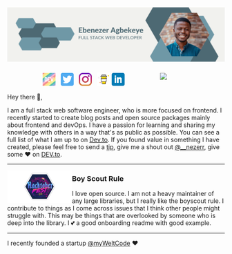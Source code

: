 # [![Ebenezer Agbekeye header](https://raw.githubusercontent.com/iNezerr/iNezerr/main/icon/Ebenezer_Agbekeye_Git_banner.png)](https://linkedin.com/in/nezerr)

<p>
  <a href="https://waylonwalker.com/latest-story.png"><img width="150" align='right' src="https://waylonwalker.com/latest-story.png"></a>
</p>

<p align='center'>
<a href="https://dev.to/nezer"><img height="30" src="https://raw.githubusercontent.com/iNezerr/iNezerr/main/icon/dev.png"></a>&nbsp;&nbsp;
<a href="https://twitter.com/__nezerr"><img height="30" src="https://github.com/iNezerr/iNezerr/blob/main/icon/twitter.png?raw=true"></a>&nbsp;&nbsp;
<a href="https://instagram.com/__nezerr"><img height="30" src="https://github.com/iNezerr/iNezerr/blob/main/icon/instagram.jpg?raw=true"></a>&nbsp;&nbsp;
<a href="https://www.buymeacoffee.com/nezer"><img height="30" src="https://github.com/iNezerr/iNezerr/blob/main/icon/by-me-a-coffee.png?raw=true"></a>
<a href="https://www.linkedin.com/in/nezerr/"><img height="30" src="https://github.com/iNezerr/iNezerr/blob/main/icon/linkedin.png?raw=true"></a>
</p>

Hey there 👋,

I am a full stack web software engineer, who is more focused on frontend. I recently started to create blog posts and open source packages mainly about frontend and devOps.  I have a passion for learning and sharing my knowledge with others in a way that's as public as possible.  You can see a full list of what I am up to on [Dev.to](https://dev.to/nezer).  If you found value in something I have created, please feel free to send a [tip](https://www.buymeacoffee.com/nezer), give me a shout out [@__nezerr](https://twitter.com/__nezerr), give some ♥ on [DEV.to](https://dev.to/nezer).

  ---

 <p>
  <img width="150" align='left' src="https://github.com/iNezerr/iNezerr/blob/main/icon/hacktoberfest.png?raw=true">
</p>

### Boy Scout Rule

I love open source.  I am not a heavy maintainer of any large libraries, but I really like the boyscout rule.  I contribute to things as I come across issues that I think other people might struggle with.  This may be things that are overlooked by someone who is deep into the library.  I 💕 a good onboarding readme with good example.

 ---
<!--
## <img height="30" style="border-radius:50%" src="https://github.com/iNezerr/iNezerr/blob/main/icon/twitter.png?raw=true"> Latest Followers _258_

<a href='https://twitter.com/natterstefan'>
  <img style="border-radius:50%" align="left" src='https://pbs.twimg.com/profile_images/1255562113629802498/nTk-e7L5_normal.jpg' />
</a>

<a href='https://twitter.com/natterstefan'>
    Stefan Natter 🇦🇹👋🏻
</a>
-->
I recently founded a startup [@myWeltCode](https://github.com/myweltcode) ♥️ 
<!--
<h2></h2><a href='https://twitter.com/commanderquest'>
  <img style="border-radius:50%" align="left" src='https://pbs.twimg.com/profile_images/1243185628864528384/eFnPWZyC_normal.jpg' />
</a>

<a href='https://twitter.com/commanderquest'>
    Commander Quest
</a>

On a mission to the furthest frontiers of tech and talent.
Follow my adventures at Club Freelance's Mission Control Center 👉 https://t.co/D4k36nU2at

<h2></h2><a href='https://twitter.com/benjaminwardcom'>
  <img style="border-radius:50%" align="left" src='https://pbs.twimg.com/profile_images/1283469746055385088/sr9ZExwG_normal.jpg' />
</a>

<a href='https://twitter.com/benjaminwardcom'>
    Benjamin Ward
</a>

software engineer, dev coach, Star Wars fanatic, learning enthusiast, host of the Download Knowledge Podcast https://t.co/V2bIR93cQW

<h2></h2><a href='https://twitter.com/tucker_dev'>
  <img style="border-radius:50%" align="left" src='https://pbs.twimg.com/profile_images/1284727066160705536/VhioFBZE_normal.jpg' />
</a>

<a href='https://twitter.com/tucker_dev'>
    James Tucker
</a>

software engineer at @soonastudios. career switcher. vue + rails. tweeting about tech, books, startups, and big ideas. writing @ https://t.co/SPyap1XFWD. he/him

<h2></h2><a href='https://twitter.com/BenGuthmiller'>
  <img style="border-radius:50%" align="left" src='https://pbs.twimg.com/profile_images/1284966756906409984/MR0a9hi2_normal.jpg' />
</a>

<a href='https://twitter.com/BenGuthmiller'>
    Ben Guthmiller
</a>

Data and Analytics Leader @IBM | Minnesota State Alum | #Technologist | #Investor | Tweets are my own opinions

<h2></h2>

<p align='center'>
<img align='center' src="https://visitor-badge.glitch.me/badge?page_id=waylonwalker.visitor-badge">
 <p/>
<div align="center">
	<br>
	<a href="https://raw.githubusercontent.com/iNezerr/iNezerr/main/follower.svg">
		<img src="follower.svg" width="800" height="140">
	</a>
</div>

## Stargazers

[![Stargazers repo roster for @iNezerr/iNezerr](https://reporoster.com/stars/iNezerr/iNezerr)](https://github.com/iNezerr/iNezerr/stargazers)
-->
